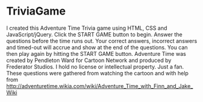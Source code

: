# TriviaGame
I created this Adventure Time Trivia game using HTML, CSS and JavaScript/jQuery.
Click the START GAME button to begin.
Answer the questions before the time runs out.
Your correct answers, incorrect answers and timed-out will accrue and show at the end of the questions.
You can then play again by hitting the START GAME button.
Adventure Time was created by Pendleton Ward for Cartoon Network and produced by Frederator Studios.
I hold no license or intellectual property. Just a fan.
These questions were gathered from watching the cartoon and with help from http://adventuretime.wikia.com/wiki/Adventure_Time_with_Finn_and_Jake_Wiki
